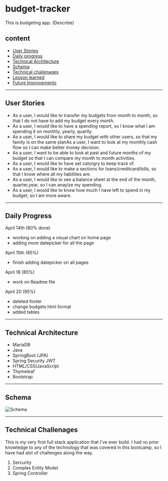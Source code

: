 # budget-tracker

This is budgeting app. (Describe)

## content 
- [User Stories](#user-stories) 
- [Daily progress](#daily-progress)
- [Technical Architecture](#technical-architecture)
- [Schema](#schema) 
- [Technical challenages](#technical-challenges) 
- [Lesson learned](#lesson-learned)
- [Future Improvements](#future-improvements)


***

## User Stories
- As a user, I would like to transfer my budgets from month to month, so that I do not have to add my budget every month.
- As a user, I would like to have a spending report, so I know what I am spending it on monthly, yearly, quartly. 
- As a user, I would like to share my budget with other users, so that my family is on the same planAs a user, I want to look at my monthly cash flow so I can make better money decision.
- As a user, I want to be able to look at past and future months of my budget so that I can compare my month to month activities.
- As a user, I would like to have set catorgry to keep track of.
- As a user, I would like to make a sections for loans/creditcard/bills, so that I know where all my liabilities are.
- As a user, I would like to see a balance sheet at the end of the month, quarter,year, so I can anaylze my spending. 
- As a user, I would like to know how much I have left to spend in my budget, so I am more aware. 

***

## Daily Progress
 April 14th (80% done)
 * working on adding a visual chart on home page
 * adding more datepicker for all the page

April 15th (85%)
 * finish adding datepicker on all pages
 
April 18 (85%)
 * work on Readme file
 
April 20 (95%)
 * deleted footer
 * change budgets html format
 * added tables
 
 ***
 
 ## Technical Architecture
 - MariaDB
 - Java
 - SpringBoot (JPA)
 - Spring Security JWT 
 - HTML/CSS/JavaScript
 - Thymeleaf
 - Bootstrap
 
 ***
 
 ## Schema
 ![Schema](https://lh3.googleusercontent.com/2CwuSSvoYSF_GkiVc2kdfo_asjNJeNf-vb-7gcQuR_dEeh5zmI286EReh1LjutzERHCCJOLhJEClQw5_YoLdCGNsw2rJHUdz17g88LrIlVbkUCmr-XOZDYxGIHuxn4zuZnDqMXCSoM4a2rzS0oAS9xo9D0YbetmdkVDdHRqjgnseHjgEf-mTQzPCNwelCvUOz37kCeCHuMQhgv6a8YpOeJRzN9W2HYlcO5uLxaP1c4jVXiunF9IulBZUuR8dYzrYw757155lQ4UyuDCAHtfY26jz2uAb4kBFUU0Su0ihWArseqe89iy3qd9VzjDuOP1h4Xj_j44AYMBEqirUG77kJklAdzd0JZj71HC78lzV-u3UrANWZYIwhgOpQzRMuvjE_ig0unLUZMMxIL5R0Mm-AqanbEtBpLxwiiWNSV5OSuTirEXdrWRNKWAiFM5Ng6KFcPATn3vhhi3vqgm54v_f2_ztaNnaJAe8QecHXUoQN8u5UIqBHI67B1mavo5lEinE_Rfo6OhO6whx2ffznYP1uueUSEi4Jl1ObVnRMfn_avNhO0eBBPXXiCp8IC-Vm5sDkY5u2ysGXKVLukVqZ12KxBOOx07hEUMXpCAB0vCgZ3Sw2vMGaJfEhBIM876AcE9TcP0e9natD63YEpV2QEhuZHikKr-eORk_eZtdG0bpcnbEgc_pGhY5wW6OaASsaPWzgaAhHCUE-lgNQRO2Nr_tqzPNpJdH1Jw2hD0dQx4C-BzTGwq8_4UvgRZOqKIYygBiaAi1RVps1sRowV9YI3d8twbXJyJ1QB8VgXRqUawUfQZ6bqGkpvRYmwRBmXKCJ5aR22pm43W2t6BpcHH6DNQc0qN1BPz6FyZNR9vCyvj5OxryxGepviixS6EGs24pBbTgUxV4l3z9VICUG5-t9p-kzkya3XTWzYTf06vd7C_BAwFt-awl_xKUG_TsRWydWo7kRzGy1os5jWZaOd0JxPo=w1226-h831-no?authuser=0)
 
 ***
 
 ## Technical Challenages

 This is my very first full stack application that I've ever build. I had no prior knowledge to any of the technology that was covered in this bootcamp, so I have had alot of challenges along the way.
 
 1. Sercurity
 2. Complex Entity Model
 3. Spring Controller
 
 



  
